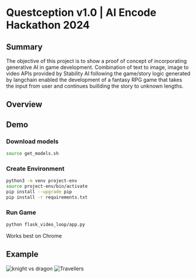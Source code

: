 # Questception v1.0 | AI Encode Hackathon 2024

## Summary
The objective of this project is to show a proof of concept of incorporating generative AI in game development. Combination of text to image, image to video APIs provided by Stability AI following the game/story logic generated by langchain enabled the development of a fantasy RPG game that takes the input from user and continues buillding the story to unknown lengths.
## Overview

## Demo
### Download models
```bash
source get_models.sh
```
### Create Environment
```bash
python3 -m venv project-env
source project-env/bin/activate
pip install --upgrade pip
pip install -r requirements.txt
```
### Run Game
```bash
python flask_video_loop/app.py
```
Works best on Chrome

## Example

![knight vs dragon](knightvsdragon.png)
![Travellers](travel.png)
